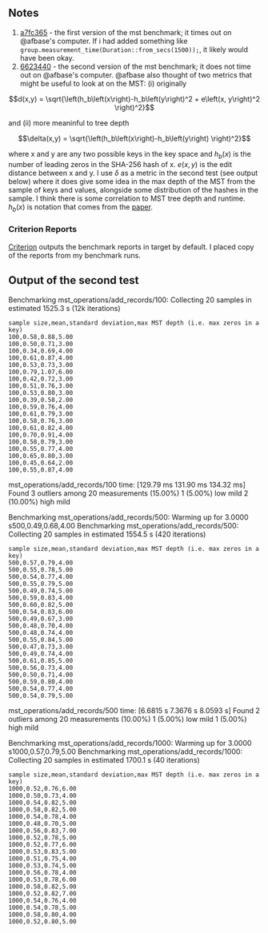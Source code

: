 ## Notes

1. [a7fc365](https://github.com/afbase/rsky/tree/a7fc365) - the first version of the mst benchmark; it times out on @afbase's computer. If i had added something like `group.measurement_time(Duration::from_secs(1500));`, it likely would have been okay.
1. [6623440](https://github.com/afbase/rsky/tree/6623440) - the second version of the mst benchmark; it does not time out on @afbase's computer.  @afbase also thought of two metrics that might be useful to look at on the MST: (i) originally 
```math
d(x,y) = \sqrt{\left(h_b\left(x\right)-h_b\left(y\right)^2 + e\left(x, y\right)^2 \right)^2}
```
and (ii) more meaninful to tree depth 
```math
\delta(x,y) = \sqrt{\left(h_b\left(x\right)-h_b\left(y\right) \right)^2}
```
where x and y are any two possible keys in the key space and $h_b(x)$ is the number of leading zeros in the SHA-256 hash of x.  $e(x,y)$ is the edit distance between x and y.  I use $\delta$ as a metric in the second test (see output below) where it does give some idea in the max depth of the MST from the sample of keys and values, alongside some distribution of the hashes in the sample.  I think there is some correlation to MST tree depth and runtime. $h_b(x)$ is notation that comes from the [paper](https://inria.hal.science/hal-02303490/document).


### Criterion Reports

[Criterion](http://bheisler.github.io/criterion.rs/criterion/) outputs the benchmark reports in target by default.  I placed copy of the reports from my benchmark runs.  

## Output of the second test

Benchmarking mst_operations/add_records/100: Collecting 20 samples in estimated 1525.3 s (12k iterations)
```csv
sample size,mean,standard deviation,max MST depth (i.e. max zeros in a key)
100,0.58,0.88,5.00
100,0.50,0.71,3.00
100,0.34,0.69,4.00
100,0.61,0.87,4.00
100,0.53,0.73,3.00
100,0.79,1.07,6.00
100,0.42,0.72,3.00
100,0.51,0.76,3.00
100,0.53,0.80,3.00
100,0.39,0.58,2.00
100,0.59,0.76,4.00
100,0.61,0.79,3.00
100,0.58,0.76,3.00
100,0.61,0.82,4.00
100,0.70,0.91,4.00
100,0.58,0.79,3.00
100,0.55,0.77,4.00
100,0.65,0.80,3.00
100,0.45,0.64,2.00
100,0.55,0.87,4.00
```
mst_operations/add_records/100
                        time:   [129.79 ms 131.90 ms 134.32 ms]
Found 3 outliers among 20 measurements (15.00%)
  1 (5.00%) low mild
  2 (10.00%) high mild

Benchmarking mst_operations/add_records/500: Warming up for 3.0000 s500,0.49,0.68,4.00
Benchmarking mst_operations/add_records/500: Collecting 20 samples in estimated 1554.5 s (420 iterations)
```csv
sample size,mean,standard deviation,max MST depth (i.e. max zeros in a key)
500,0.57,0.79,4.00
500,0.55,0.78,5.00
500,0.54,0.77,4.00
500,0.55,0.79,5.00
500,0.49,0.74,5.00
500,0.59,0.83,4.00
500,0.60,0.82,5.00
500,0.54,0.83,6.00
500,0.49,0.67,3.00
500,0.48,0.70,4.00
500,0.48,0.74,4.00
500,0.55,0.84,5.00
500,0.47,0.73,3.00
500,0.49,0.74,4.00
500,0.61,0.85,5.00
500,0.56,0.73,4.00
500,0.50,0.71,4.00
500,0.59,0.80,4.00
500,0.54,0.77,4.00
500,0.54,0.79,5.00
```
mst_operations/add_records/500
                        time:   [6.6815 s 7.3676 s 8.0593 s]
Found 2 outliers among 20 measurements (10.00%)
  1 (5.00%) low mild
  1 (5.00%) high mild

Benchmarking mst_operations/add_records/1000: Warming up for 3.0000 s1000,0.57,0.79,5.00
Benchmarking mst_operations/add_records/1000: Collecting 20 samples in estimated 1700.1 s (40 iterations)
```csv
sample size,mean,standard deviation,max MST depth (i.e. max zeros in a key)
1000,0.52,0.76,6.00
1000,0.50,0.73,4.00
1000,0.54,0.82,5.00
1000,0.58,0.82,5.00
1000,0.54,0.78,4.00
1000,0.48,0.70,5.00
1000,0.56,0.83,7.00
1000,0.52,0.78,5.00
1000,0.52,0.77,6.00
1000,0.53,0.83,5.00
1000,0.51,0.75,4.00
1000,0.53,0.74,5.00
1000,0.56,0.78,4.00
1000,0.53,0.78,6.00
1000,0.58,0.82,5.00
1000,0.52,0.82,7.00
1000,0.54,0.76,4.00
1000,0.54,0.78,5.00
1000,0.58,0.80,4.00
1000,0.52,0.80,5.00
```
